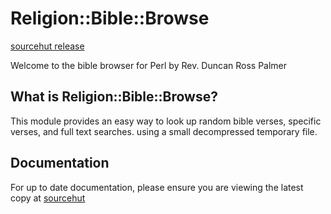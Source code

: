 # Religion::Bible::Browse

[sourcehut release](https://git.sr.ht/~m6kvm/libreligion-bible-browse-perl)

Welcome to the bible browser for Perl by Rev. Duncan Ross Palmer

## What is Religion::Bible::Browse?

This module provides an easy way to look up random bible verses, specific verses, and full text searches. using a small decompressed temporary file.

## Documentation

For up to date documentation, please ensure you are viewing the latest copy at [sourcehut](https://git.sr.ht/~m6kvm/libreligion-bible-browse-perl/tree/master/item/README.md)
